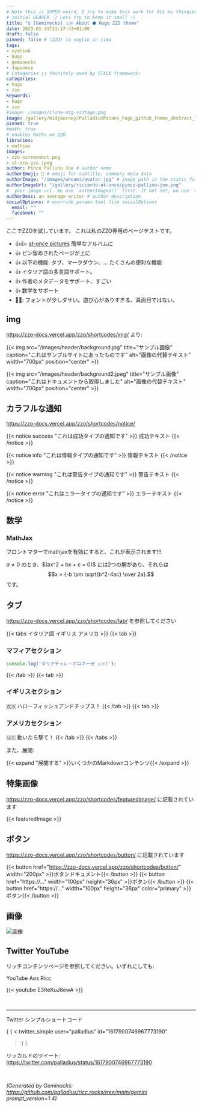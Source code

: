 ```yaml
---
# Note this is SUPER weird, I try to make this work for ALL my thingies so there might be some behavioural clatches in the
# initial HEADER :) Lets try to keep it small :)
title: "♊ [Geminocks] 🇯🇵 About ⬢ Hugo ZZO theme"
date: 2023-01-31T21:17:43+01:00
draft: false
pinned: false # (ZZO) lo voglio in cima
tags:
- symlink
- hugo
- geminocks
- Japanese
# Categories is feinitely used by STACK framework:
categories:
- hugo
- zzo
keywords:
- hugo
- zzo
#image: /images/clone-mtg-vintage.png
image: /gallery/midjourney/PalladiusPacans_hugo_github_theme_abstract_logo_website_logo_co_cec2f356-2b55-4ef0-be71-b3bdccde2f0f.png
pinned: true
#math: true
# enables Maths on ZZO
libraries:
- mathjax
images:
- zzo-screenshot.png
- st-oca-zzo.jpeg
author: Pinco Pallino Joe # author name
authorEmoji: 🤖 # emoji for subtitle, summary meta data
authorImage: "/images/whoami/avatar.jpg" # image path in the static folder
authorImageUrl: "/gallery/riccardo-at-once/pinco-pallino-joe.png"
#  your image url. We use `authorImageUrl` first. If not set, we use `authorImage`.
authorDesc: an average writer # author description
socialOptions: # override params.toml file socialOptions
  email: ""
  facebook: ""
---
```



ここでZZOを試しています。 これは私のZZO専用のページテストです。

* 👍👍: [at-once pictures](https://zzo-docs.vercel.app/zzo/pages/gallery/) 簡単なアルバムに
* 👍 ピン留めされたページが上に
* 👍 以下の機能: タブ、マークダウン、... たくさんの便利な機能
* 👍 イタリア語の多言語サポート。
* 👍 作者のメタデータをサポート、すごい
* 👍 数学をサポート
* 👎🏾: フォントが少しダサい。遊び心がありすぎる、真面目ではない。


## img

https://zzo-docs.vercel.app/zzo/shortcodes/img/ より:

{{< img src="/images/header/background.jpg" title="サンプル画像" caption="これはサンプルサイトにあったものです" alt="画像の代替テキスト" width="700px" position="center" >}}

{{< img src="/images/header/background2.jpeg" title="サンプル画像" caption="これはドキュメントから取得しました" alt="画像の代替テキスト" width="700px" position="center" >}}

## カラフルな通知

https://zzo-docs.vercel.app/zzo/shortcodes/notice/

{{< notice success "これは成功タイプの通知です" >}}
成功テキスト
{{< /notice >}}

{{< notice info "これは情報タイプの通知です" >}}
情報テキスト
{{< /notice >}}

{{< notice warning "これは警告タイプの通知です" >}}
警告テキスト
{{< /notice >}}

{{< notice error "これはエラータイプの通知です" >}}
エラーテキスト
{{< /notice >}}

## 数学

### MathJax

フロントマターでmathjaxを有効にすると、これが表示されます!!!

$a \ne 0$ のとき、$\(ax^2 + bx + c = 0\)\$ には2つの解があり、それらは
$$x = {-b \pm \sqrt{b^2-4ac} \over 2a}.$$
です。

## タブ

https://zzo-docs.vercel.app/zzo/shortcodes/tab/ を参照してください

{{< tabs イタリア語 イギリス アメリカ >}}
  {{< tab >}}

  ### マフィアセクション

  ```javascript
  console.log('タリアテッレ・ボロネーゼ 🇮🇹!');
  ```

  {{< /tab >}}
  {{< tab >}}

  ### イギリスセクション

  🇬🇧 ハローフィッシュアンドチップス！
  {{< /tab >}}
  {{< tab >}}

  ### アメリカセクション

  🇺🇸 動いたら撃て！
  {{< /tab >}}
{{< /tabs >}}

また、展開:

{{< expand "展開する" >}}いくつかのMarkdownコンテンツ{{< /expand >}}

## 特集画像

https://zzo-docs.vercel.app/zzo/shortcodes/featuredimage/ に記載されています

{{< featuredImage >}}

## ボタン

https://zzo-docs.vercel.app/zzo/shortcodes/button/ に記載されています

{{< button href="https://zzo-docs.vercel.app/zzo/shortcodes/button/" width="200px" >}}ボタンドキュメント{{< /button >}}
{{< button href="https://..." width="100px" height="36px" >}}ボタン{{< /button >}}
{{< button href="https://..." width="100px" height="36px" color="primary" >}}ボタン{{< /button >}}


## 画像

![画像](/st-oca-zzo.jpeg)


## Twitter YouTube

リッチコンテンツページを参照してください。いずれにしても:

YouTube Aos Ricc

{{< youtube E3ReKuJ8ewA >}}

<br>

---

Twitter シンプルショートコード

{ { <
twitter_simple user="palladius" id="1617900746967773190"
> } }

リッカルドのツイート: https://twitter.com/palladius/status/1617900746967773190

<br>





*(Generated by Geminocks: https://github.com/palladius/ricc.rocks/tree/main/gemini prompt_version=1.4)*